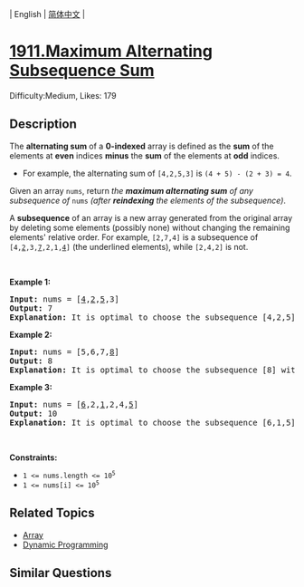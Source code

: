 
| English | [简体中文](problem_zh.md) |

# [1911.Maximum Alternating Subsequence Sum](https://leetcode.com/problems/maximum-alternating-subsequence-sum/)
Difficulty:Medium, Likes: 179

## Description

<p>The <strong>alternating sum</strong> of a <strong>0-indexed</strong> array is defined as the <strong>sum</strong> of the elements at <strong>even</strong> indices <strong>minus</strong> the <strong>sum</strong> of the elements at <strong>odd</strong> indices.</p>

<ul>
	<li>For example, the alternating sum of <code>[4,2,5,3]</code> is <code>(4 + 5) - (2 + 3) = 4</code>.</li>
</ul>

<p>Given an array <code>nums</code>, return <em>the <strong>maximum alternating sum</strong> of any subsequence of </em><code>nums</code><em> (after <strong>reindexing</strong> the elements of the subsequence)</em>.</p>

<ul>
</ul>

<p>A <strong>subsequence</strong> of an array is a new array generated from the original array by deleting some elements (possibly none) without changing the remaining elements&#39; relative order. For example, <code>[2,7,4]</code> is a subsequence of <code>[4,<u>2</u>,3,<u>7</u>,2,1,<u>4</u>]</code> (the underlined elements), while <code>[2,4,2]</code> is not.</p>

<p>&nbsp;</p>
<p><strong class="example">Example 1:</strong></p>

<pre>
<strong>Input:</strong> nums = [<u>4</u>,<u>2</u>,<u>5</u>,3]
<strong>Output:</strong> 7
<strong>Explanation:</strong> It is optimal to choose the subsequence [4,2,5] with alternating sum (4 + 5) - 2 = 7.
</pre>

<p><strong class="example">Example 2:</strong></p>

<pre>
<strong>Input:</strong> nums = [5,6,7,<u>8</u>]
<strong>Output:</strong> 8
<strong>Explanation:</strong> It is optimal to choose the subsequence [8] with alternating sum 8.
</pre>

<p><strong class="example">Example 3:</strong></p>

<pre>
<strong>Input:</strong> nums = [<u>6</u>,2,<u>1</u>,2,4,<u>5</u>]
<strong>Output:</strong> 10
<strong>Explanation:</strong> It is optimal to choose the subsequence [6,1,5] with alternating sum (6 + 5) - 1 = 10.
</pre>

<p>&nbsp;</p>
<p><strong>Constraints:</strong></p>

<ul>
	<li><code>1 &lt;= nums.length &lt;= 10<sup>5</sup></code></li>
	<li><code>1 &lt;= nums[i] &lt;= 10<sup>5</sup></code></li>
</ul>

## Related Topics

- [Array](https://leetcode.com/tag/array/)
- [Dynamic Programming](https://leetcode.com/tag/dynamic-programming/)

## Similar Questions


